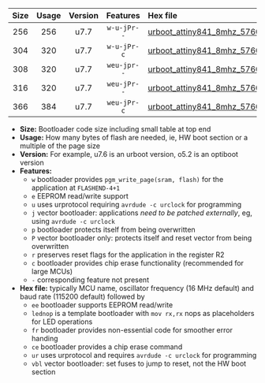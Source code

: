 |Size|Usage|Version|Features|Hex file|
|:-:|:-:|:-:|:-:|:--|
|256|256|u7.7|`w-u-jPr--`|[urboot_attiny841_8mhz_57600bps_lednop_ur_vbl.hex](https://raw.githubusercontent.com/stefanrueger/urboot.hex/main/mcus/attiny841/fcpu_8mhz/57600_bps/urboot_attiny841_8mhz_57600bps_lednop_ur_vbl.hex)|
|304|320|u7.7|`w-u-jPr-c`|[urboot_attiny841_8mhz_57600bps_lednop_fr_ce_ur_vbl.hex](https://raw.githubusercontent.com/stefanrueger/urboot.hex/main/mcus/attiny841/fcpu_8mhz/57600_bps/urboot_attiny841_8mhz_57600bps_lednop_fr_ce_ur_vbl.hex)|
|308|320|u7.7|`weu-jpr--`|[urboot_attiny841_8mhz_57600bps_ee_lednop_ur_vbl.hex](https://raw.githubusercontent.com/stefanrueger/urboot.hex/main/mcus/attiny841/fcpu_8mhz/57600_bps/urboot_attiny841_8mhz_57600bps_ee_lednop_ur_vbl.hex)|
|316|320|u7.7|`weu-jPr--`|[urboot_attiny841_8mhz_57600bps_ee_ur_vbl.hex](https://raw.githubusercontent.com/stefanrueger/urboot.hex/main/mcus/attiny841/fcpu_8mhz/57600_bps/urboot_attiny841_8mhz_57600bps_ee_ur_vbl.hex)|
|366|384|u7.7|`weu-jPr-c`|[urboot_attiny841_8mhz_57600bps_ee_lednop_fr_ce_ur_vbl.hex](https://raw.githubusercontent.com/stefanrueger/urboot.hex/main/mcus/attiny841/fcpu_8mhz/57600_bps/urboot_attiny841_8mhz_57600bps_ee_lednop_fr_ce_ur_vbl.hex)|

- **Size:** Bootloader code size including small table at top end
- **Usage:** How many bytes of flash are needed, ie, HW boot section or a multiple of the page size
- **Version:** For example, u7.6 is an urboot version, o5.2 is an optiboot version
- **Features:**
  + `w` bootloader provides `pgm_write_page(sram, flash)` for the application at `FLASHEND-4+1`
  + `e` EEPROM read/write support
  + `u` uses urprotocol requiring `avrdude -c urclock` for programming
  + `j` vector bootloader: applications *need to be patched externally*, eg, using `avrdude -c urclock`
  + `p` bootloader protects itself from being overwritten
  + `P` vector bootloader only: protects itself and reset vector from being overwritten
  + `r` preserves reset flags for the application in the register R2
  + `c` bootloader provides chip erase functionality (recommended for large MCUs)
  + `-` corresponding feature not present
- **Hex file:** typically MCU name, oscillator frequency (16 MHz default) and baud rate (115200 default) followed by
  + `ee` bootloader supports EEPROM read/write
  + `lednop` is a template bootloader with `mov rx,rx` nops as placeholders for LED operations
  + `fr` bootloader provides non-essential code for smoother error handing
  + `ce` bootloader provides a chip erase command
  + `ur` uses urprotocol and requires `avrdude -c urclock` for programming
  + `vbl` vector bootloader: set fuses to jump to reset, not the HW boot section
